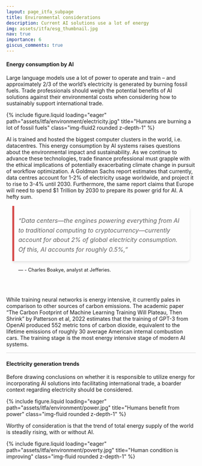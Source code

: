 ```yaml
---
layout: page_itfa_subpage
title: Environmental considerations 
description: Current AI solutions use a lot of energy
img: assets/itfa/esg_thumbnail.jpg
nav: true
importance: 6
giscus_comments: true
---
```


#### Energy consumption by AI

Large language models use a lot of power to operate and train – and approximately 2/3 of the world’s electricity is generated by burning fossil fuels. Trade professionals should weigh the potential benefits of AI solutions against their environmental costs when considering how to sustainably support international trade.

<div class="row">
    <div class="col-sm mt-3 mt-md-0">
        {% include figure.liquid loading="eager" path="assets/itfa/environment/electricity.jpg" title="Humans are burning a lot of fossil fuels" class="img-fluid2 rounded z-depth-1" %}
    </div>
</div>

AI is trained and hosted the biggest computer clusters in the world, i.e. datacentres. 
This energy consumption by AI systems raises questions about the environmental impact and sustainability. As we continue to advance these technologies, trade finance professional must grapple with the ethical implications of potentially exacerbating climate change in pursuit of workflow optimization.
A Goldman Sachs report estimates that currently, data centres account for 1-2% of electricity usage worldwide, and project it to rise to 3-4% until 2030. Furthermore, the same report claims that Europe will need to spend $1 Trillion by 2030 to prepare its power grid for AI. A hefty sum.


<div style="max-width: 830px; margin: 1rem auto; padding: 0 1rem;">
  <blockquote style="background-color: transparent; border-left: 5px solid #d64a4a; padding: 0.7rem; padding-bottom: 0.1rem; margin: 0; border-radius: 0 8px 8px 0; box-shadow: 0 4px 6px rgba(0, 0, 0, 0.1); transition: transform 0.2s ease-in-out;">
    <p style="font-size: 1rem; line-height: 1.6; color: inherit; font-style: italic;">“Data centers—the engines powering everything from AI to traditional computing to cryptocurrency—currently account for about 2% of global electricity consumption. Of this, AI accounts for roughly 0.5%,” 
    </p>
  </blockquote>
  <footer style="font-size: 0.8rem; padding: 1rem; text-align: left;">— - Charles Boakye, analyst at Jefferies.</footer>
</div>

<br>

While training neural networks is energy intensive, it currently pales in comparison to other sources of carbon emissions. The academic paper “The Carbon Footprint of Machine Learning Training Will Plateau, Then Shrink” by Patterson et al, 2022 estimates that the training of GPT-3 from OpenAI produced 552 metric tons of carbon dioxide, equivalent to the lifetime emissions of roughly 30 average American internal combustion cars. The training stage is the most energy intensive stage of modern AI systems.

<div style="height: 1px; width: min(800px, 100%); padding: 0 5px; box-sizing: border-box; background-color: lightgray;"></div>

#### Electricity generation trends
Before drawing conclusions on whether it is responsible to utilize energy for incorporating AI solutions into facilitating international trade, a boarder context regarding electricity should be considered.

<div class="row">
    <div class="col-sm mt-3 mt-md-0">
        {% include figure.liquid loading="eager" path="assets/itfa/environment/power.jpg" title="Humans benefit from power" class="img-fluid rounded z-depth-1" %}
    </div>
</div>

Worthy of consideration is that the trend of total energy supply of the world is steadily rising, with or without AI.

<div class="row">
    <div class="col-sm mt-3 mt-md-0">
        {% include figure.liquid loading="eager" path="assets/itfa/environment/poverty.jpg" title="Human condition is improving" class="img-fluid rounded z-depth-1" %}
    </div>
</div>

<br>